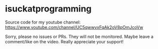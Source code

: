 # isuckatprogramming

Source code for my youtube channel: https://www.youtube.com/channel/UC5qwwvxFqAk2oV8pOmJcoVw

Sorry, please no issues or PRs. They will not be monitored.
Maybe leave a comment/like on the video. Really appreciate your support!
